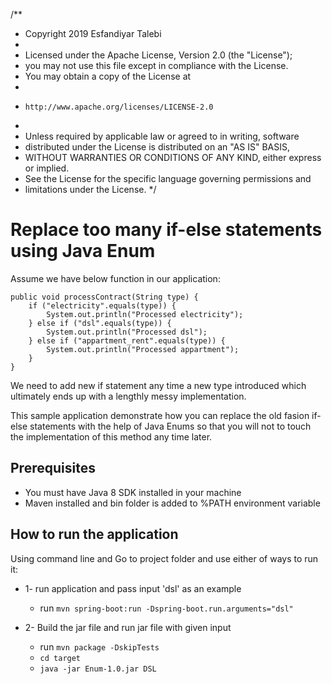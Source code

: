 /**
 * Copyright 2019 Esfandiyar Talebi
 *
 * Licensed under the Apache License, Version 2.0 (the "License");
 * you may not use this file except in compliance with the License.
 * You may obtain a copy of the License at
 *
 *     http://www.apache.org/licenses/LICENSE-2.0
 *
 * Unless required by applicable law or agreed to in writing, software
 * distributed under the License is distributed on an "AS IS" BASIS,
 * WITHOUT WARRANTIES OR CONDITIONS OF ANY KIND, either express or implied.
 * See the License for the specific language governing permissions and
 * limitations under the License.
 */

# Replace too many if-else statements using Java Enum   

Assume we have below function in our application:

    public void processContract(String type) {
        if ("electricity".equals(type)) {
            System.out.println("Processed electricity");
        } else if ("dsl".equals(type)) {
            System.out.println("Processed dsl");
        } else if ("appartment_rent".equals(type)) {
            System.out.println("Processed appartment");
        }
    }

We need to add new if statement any time a new type introduced which ultimately ends up
with a lengthly messy implementation.  

This sample application demonstrate how you can replace the old fasion if-else statements with the 
help of Java Enums so that you will not to touch the implementation of this method any time later.


## Prerequisites
   * You must have Java 8 SDK installed in your machine
   * Maven installed and bin folder is added to %PATH environment variable
   
## How to run the application
 
 Using command line and Go to project folder and use either of ways to run it:
* 1- run application and pass input 'dsl' as an example
    * run `mvn spring-boot:run -Dspring-boot.run.arguments="dsl" `   
 
 * 2- Build the jar file and run jar file with given input   
   * run `mvn package -DskipTests `
   * `cd target`
   * `java -jar Enum-1.0.jar DSL`
  